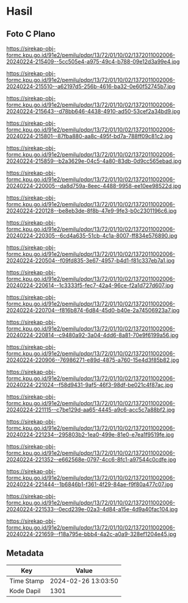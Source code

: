 # Hasil

## Foto C Plano

https://sirekap-obj-formc.kpu.go.id/91e2/pemilu/pdpr/13/72/01/10/02/1372011002006-20240224-215409--5cc505e4-a975-49c4-b788-09e12d3a99e4.jpg

https://sirekap-obj-formc.kpu.go.id/91e2/pemilu/pdpr/13/72/01/10/02/1372011002006-20240224-215510--a62197d5-256b-4616-ba32-0e60f52745b7.jpg

https://sirekap-obj-formc.kpu.go.id/91e2/pemilu/pdpr/13/72/01/10/02/1372011002006-20240224-215643--d78bb646-4438-4910-ad50-53cef2a34bd9.jpg

https://sirekap-obj-formc.kpu.go.id/91e2/pemilu/pdpr/13/72/01/10/02/1372011002006-20240224-215801--87fba880-aa8c-495f-bd7a-788ff09c81c2.jpg

https://sirekap-obj-formc.kpu.go.id/91e2/pemilu/pdpr/13/72/01/10/02/1372011002006-20240224-215859--b2a3629e-04c5-4a80-83db-0d9cc565ebad.jpg

https://sirekap-obj-formc.kpu.go.id/91e2/pemilu/pdpr/13/72/01/10/02/1372011002006-20240224-220005--da8d759a-8eec-4488-9958-ee10ee98522d.jpg

https://sirekap-obj-formc.kpu.go.id/91e2/pemilu/pdpr/13/72/01/10/02/1372011002006-20240224-220128--be8eb3de-8f8b-47e9-9fe3-b0c2301196c6.jpg

https://sirekap-obj-formc.kpu.go.id/91e2/pemilu/pdpr/13/72/01/10/02/1372011002006-20240224-220305--6cd4a635-51cb-4c1a-8007-ff834e576890.jpg

https://sirekap-obj-formc.kpu.go.id/91e2/pemilu/pdpr/13/72/01/10/02/1372011002006-20240224-220504--f09fd835-3e67-4957-b4d1-f81c337eb7a1.jpg

https://sirekap-obj-formc.kpu.go.id/91e2/pemilu/pdpr/13/72/01/10/02/1372011002006-20240224-220614--1c3333f5-fec7-42a4-96ce-f2a1d727d607.jpg

https://sirekap-obj-formc.kpu.go.id/91e2/pemilu/pdpr/13/72/01/10/02/1372011002006-20240224-220704--f816b874-6d84-45d0-b40e-2a74506923a7.jpg

https://sirekap-obj-formc.kpu.go.id/91e2/pemilu/pdpr/13/72/01/10/02/1372011002006-20240224-220814--c9480a92-3a04-4dd6-8a81-70e9f6199a56.jpg

https://sirekap-obj-formc.kpu.go.id/91e2/pemilu/pdpr/13/72/01/10/02/1372011002006-20240224-220906--76986271-e89d-4875-a760-15e4d3f85b82.jpg

https://sirekap-obj-formc.kpu.go.id/91e2/pemilu/pdpr/13/72/01/10/02/1372011002006-20240224-221024--f58d9431-9af5-46f3-98df-be021c4f87ac.jpg

https://sirekap-obj-formc.kpu.go.id/91e2/pemilu/pdpr/13/72/01/10/02/1372011002006-20240224-221115--c7be129d-aa65-4445-a9c6-acc5c7a88bf2.jpg

https://sirekap-obj-formc.kpu.go.id/91e2/pemilu/pdpr/13/72/01/10/02/1372011002006-20240224-221234--295803b2-1ea0-499e-81e0-e7ea1f9519fe.jpg

https://sirekap-obj-formc.kpu.go.id/91e2/pemilu/pdpr/13/72/01/10/02/1372011002006-20240224-221352--e662568e-0797-4cc6-8fc1-a97544c0cdfe.jpg

https://sirekap-obj-formc.kpu.go.id/91e2/pemilu/pdpr/13/72/01/10/02/1372011002006-20240224-221444--1b6846b1-f361-4f29-84ae-f9f80a477c07.jpg

https://sirekap-obj-formc.kpu.go.id/91e2/pemilu/pdpr/13/72/01/10/02/1372011002006-20240224-221533--0ecd239e-02a3-4d84-a15e-4d9a40fac104.jpg

https://sirekap-obj-formc.kpu.go.id/91e2/pemilu/pdpr/13/72/01/10/02/1372011002006-20240224-221659--f18a795e-bbb4-4a2c-a0a9-328ef1204e45.jpg


## Metadata

| Key        | Value               |
| ---------- | ------------------- |
| Time Stamp | 2024-02-26 13:03:50 |
| Kode Dapil | 1301                |



